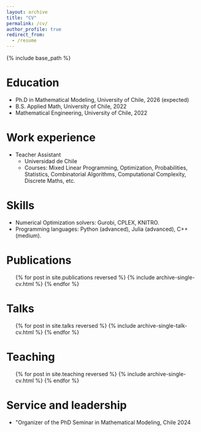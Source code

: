 ```yaml
---
layout: archive
title: "CV"
permalink: /cv/
author_profile: true
redirect_from:
  - /resume
---
```


{% include base_path %}

Education
======
* Ph.D in Mathematical Modeling, University of Chile, 2026 (expected)
* B.S. Applied Math, University of Chile, 2022
* Mathematical Engineering, University of Chile, 2022

Work experience
======

* Teacher Assistant
  * Universidad de Chile
  * Courses: Mixed Linear Programming, Optimization, Probabilities, Statistics, Combinatorial Algorithms, Computational Complexity, Discrete Maths, etc.
  
Skills
======
* Numerical Optimization solvers: Gurobi, CPLEX, KNITRO.
* Programming languages: Python (advanced), Julia (advanced), C++ (medium).
  

Publications
======
  <ul>{% for post in site.publications reversed %}
    {% include archive-single-cv.html %}
  {% endfor %}</ul>
  
Talks
======
  <ul>{% for post in site.talks reversed %}
    {% include archive-single-talk-cv.html  %}
  {% endfor %}</ul>
  
Teaching
======
  <ul>{% for post in site.teaching reversed %}
    {% include archive-single-cv.html %}
  {% endfor %}</ul>
  
Service and leadership
======
* "Organizer of the PhD Seminar in Mathematical Modeling, Chile 2024
